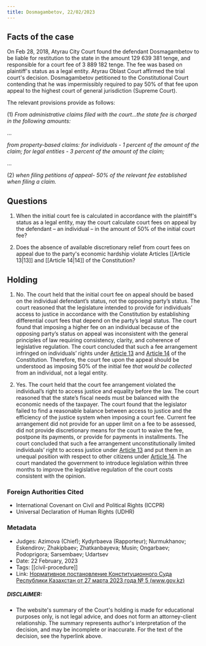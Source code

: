 ```yaml
---
title: Dosmagambetov, 22/02/2023
---
```

## Facts of the case

On Feb 28, 2018, Atyrau City Court found the defendant Dosmagambetov to be liable for restitution to the state in the amount 129 639 381 tenge, and responsible for a court fee of 3 889 182 tenge. The fee was based on plaintiff's status as a legal entity. Atyrau Oblast Court affirmed the trial court's decision. Dosmagambetov petitioned to the Constitutional Court contending that he was impermissibly required to pay 50% of that fee upon appeal to the highest court of general jurisdiction (Supreme Court).

The relevant provisions provide as follows:

(1) *From administrative claims filed with the court...the state fee is charged in the following amounts:*

... 

*from property-based claims:
	for individuals - 1 percent of the amount of the claim;
	for legal entities - 3 percent of the amount of the claim;*

...

(2) *when filing petitions of appeal- 50% of the relevant fee established when filing a claim.*

## Questions

1. When the initial court fee is calculated in accordance with the plaintiff's status as a legal entity, may the court calculate court fees on appeal by the defendant – an individual – in the amount of 50% of the initial court fee?

2. Does the absence of available discretionary relief from court fees on appeal due to the party's economic hardship violate Articles [[Article 13|13]] and [[Article 14|14]] of the Constitution?

## Holding

1. No. The court held that the initial court fee on appeal should be based on the individual defendant’s status, not the opposing party’s status. The court reasoned that the legislature intended to provide for individuals’ access to justice in accordance with the Constitution by establishing differential court fees that depend on the party’s legal status. The court found that imposing a higher fee on an individual because of the opposing party’s status on appeal was inconsistent with the general principles of law requiring consistency, clarity, and coherence of legislative regulation. The court concluded that such a fee arrangement infringed on individuals’ rights under [Article 13](Article%2013) and [Article 14](Article%2014) of the Constitution. Therefore, the court fee upon the appeal should be understood as imposing 50% of the initial fee *that would be collected* from an individual, not a legal entity.

2. Yes. The court held that the court fee arrangement violated the individual’s right to access justice and equality before the law. The court reasoned that the state’s fiscal needs must be balanced with the economic needs of the taxpayer. The court found that the legislator failed to find a reasonable balance between access to justice and the efficiency of the justice system when imposing a court fee. Current fee arrangement did not provide for an upper limit on a fee to be assessed, did not provide discretionary means for the court to waive the fee, postpone its payments, or provide for payments in installments. The court concluded that such a fee arrangement unconstitutionally limited individuals’ right to access justice under [Article 13](Article%2013) and put them in an unequal position with respect to other citizens under [Article 14](Article%2014). The court mandated the government to introduce legislation within three months to improve the legislative regulation of the court costs consistent with the opinion.


### Foreign Authorities Cited
* International Covenant on Civil and Political Rights (ICCPR)
* Universal Declaration of Human Rights (UDHR)

### Metadata
* Judges: Azimova (Chief); Kydyrbaeva (Rapporteur); Nurmukhanov; Eskendirov; Zhakipbaev; Zhatkanbayeva; Musin; Ongarbaev; Podoprigora; Sarsembaev; Udartsev
* Date: 22 February, 2023
* Tags: [[civil-procedure]]
* Link: [Нормативное постановление Конституционного Суда Республики Казахстан от 27 марта 2023 года № 5 (www.gov.kz)](https://www.gov.kz/memleket/entities/ksrk/documents/details/447284?lang=ru)


##### DISCLAIMER:
* The website's summary of the Court's holding is made for educational purposes only, is not legal advice, and does not form an attorney-client relationship. The summary represents author's interpretation of the decision, and may be incomplete or inaccurate. For the text of the decision, see the hyperlink above.